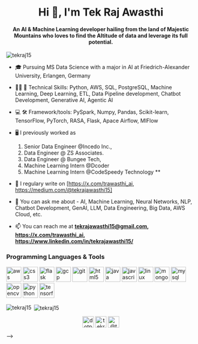 <h1 align="center">Hi 👋, I'm Tek Raj Awasthi</h1>
<h4 align="center"> An AI & Machine Learning developer hailing from the land of Majestic Mountains who loves to find the Altitude of data and leverage its full potential.</h4>

<p align="left"> <img src="https://komarev.com/ghpvc/?username=tekraj15" alt="tekraj15" /> </p>

- 🎓 Pursuing MS Data Science with a major in AI at Friedrich-Alexander University, Erlangen, Germany 
- 🧑‍💻 🚀 Technical Skills: Python, AWS, SQL, PostgreSQL, Machine Learning, Deep Learning, ETL, Data Pipeline development, Chatbot Development, Generative AI, Agentic AI
- 💻 🛠️ Framework/tools: PySpark, Numpy, Pandas, Scikit-learn, TensorFlow, PyTorch, RASA, Flask, Apace Airflow, MlFlow

 
- 🖥 I previously worked as
  
  1. Senior Data Engineer @Incedo Inc.,
  2. Data Engineer @ ZS Associates.
  3. Data Engineer @ Bungee Tech,
  4. Machine Learning Intern @Dcoder
  5. Machine Learning Intern @CodeSpeedy Technology **

- 📝 I regulary write on [https://x.com/trawasthi_ai, https://medium.com/@tekrajawasthi15]

- 💬 You can ask me about - AI, Machine Learning, Neural Networks, NLP, Chatbot Development, GenAI, LLM, Data Engineering, Big Data, AWS Cloud, etc.
  
- 📫 You can reach me at **tekrajawasthi15@gmail.com, https://x.com/trawasthi_ai, https://www.linkedin.com/in/tekrajawasthi15/**





### Programming Languages & Tools
<!-- BLOG-POST-LIST:START -->
<!-- BLOG-POST-LIST:END --><p align="left"><img src="https://devicons.github.io/devicon/devicon.git/icons/amazonwebservices/amazonwebservices-original-wordmark.svg" alt="aws" width="40" height="40"/> <img src="https://devicons.github.io/devicon/devicon.git/icons/css3/css3-original-wordmark.svg" alt="css3" width="40" height="40"/>  <img src="https://www.vectorlogo.zone/logos/pocoo_flask/pocoo_flask-icon.svg" alt="flask" width="40" height="40"/> <img src="https://www.vectorlogo.zone/logos/google_cloud/google_cloud-icon.svg" alt="gcp" width="40" height="40"/> <img src="https://www.vectorlogo.zone/logos/git-scm/git-scm-icon.svg" alt="git" width="40" height="40"/> <img src="https://devicons.github.io/devicon/devicon.git/icons/html5/html5-original-wordmark.svg" alt="html5" width="40" height="40"/> <img src="https://devicons.github.io/devicon/devicon.git/icons/java/java-original-wordmark.svg" alt="java" width="40" height="40"/> <img src="https://devicons.github.io/devicon/devicon.git/icons/javascript/javascript-original.svg" alt="javascript" width="40" height="40"/> <img src="https://devicons.github.io/devicon/devicon.git/icons/linux/linux-original.svg" alt="linux" width="40" height="40"/> <img src="https://devicons.github.io/devicon/devicon.git/icons/mongodb/mongodb-original-wordmark.svg" alt="mongodb" width="40" height="40"/> <img src="https://devicons.github.io/devicon/devicon.git/icons/mysql/mysql-original-wordmark.svg" alt="mysql" width="40" height="40"/> <img src="https://www.vectorlogo.zone/logos/opencv/opencv-icon.svg" alt="opencv" width="40" height="40"/> <img src="https://devicons.github.io/devicon/devicon.git/icons/python/python-original.svg" alt="python" width="40" height="40"/> <img src="https://www.vectorlogo.zone/logos/tensorflow/tensorflow-icon.svg" alt="tensorflow" width="40" height="40"/></p><p><img align="left" src="https://github-readme-stats.vercel.app/api/top-langs/?username=tekraj15&layout=compact&hide=html" alt="tekraj15" /></p>

<p>&nbsp;<img align="center" src="https://github-readme-stats.vercel.app/api?username=tekraj15&show_icons=true" alt="tekraj15" /></p>

<p align="center">
<a href="https://twitter.com/trawasthi_ai" target="blank"><img align="center" src="https://cdn.jsdelivr.net/npm/simple-icons@3.0.1/icons/twitter.svg" alt="dotpyarmy" height="30" width="30" /></a>
<a href="https://linkedin.com/in/tekrajawasthi15" target="blank"><img align="center" src="https://cdn.jsdelivr.net/npm/simple-icons@3.0.1/icons/linkedin.svg" alt="tekrajawasthi15" height="30" width="30" /></a>
<a href="https://medium.com/@tekrajawasthi15" target="blank"><img align="center" src="https://cdn.jsdelivr.net/npm/simple-icons@3.0.1/icons/medium.svg" alt="@tekrajawasthi15" height="30" width="30" /></a>
</p>


-->
